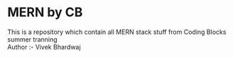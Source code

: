 # MERN by CB
This is a repository which contain all MERN stack stuff from Coding Blocks summer tranning
<br>
Author :- Vivek Bhardwaj
